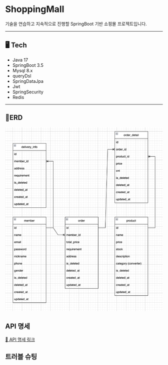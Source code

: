 # ShoppingMall

기술을 연습하고 지속적으로 진행할 SpringBoot 기반 쇼핑몰 프로젝트입니다.

---

## 🖥️ Tech

- Java 17
- SpringBoot 3.5
- Mysql 8.x
- queryDsl
- SpringDataJpa
- Jwt
- SpringSecurity
- Redis

--- 

## 📄ERD

![erd_first.png](src/main/resources/static/images/erd_2.png)

## API 명세

[📕 API 명세 링크](https://sassy-spruce-64f.notion.site/ShoppingMall-API-223b92fe66cf80bdb5e9ea30a9878a1d)

## 트러블 슈팅

